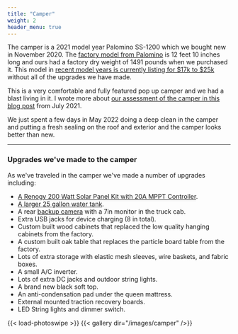 ```yaml
---
title: "Camper"
weight: 2
header_menu: true
---
```


The camper is a 2021 model year Palomino SS-1200 which we bought new in November 2020. The [factory model from Palomino](https://palominorv.com/truck-campers/backpack-truck-camper/SS-1200/2606) is 12 feet 10 inches long and ours had a factory dry weight of 1491 pounds when we purchased it. This model in [recent model years is currently listing for $17k to $25k](https://www.rvtrader.com/2020-Any-Palomino-Backpack-Edition-Ss-1200-Truck-Camper/rvs-for-sale?type=Truck%20Camper%7C198074&make=Palomino%7C2289282&model=BACKPACK%20EDITION%7C764956346&trim=SS-1200%7C38001&year=2020%3A%2A&sort=year%3Adesc&page=1) without all of the upgrades we have made.

This is a very comfortable and fully featured pop up camper and we had a blast living in it. I wrote more about [our assessment of the camper in this blog post](https://www.truckcamperadventure.com/review-of-the-palomino-ss-1200-pop-up-truck-camper/) from July 2021.

We just spent a few days in May 2022 doing a deep clean in the camper and putting a fresh sealing on the roof and exterior and the camper looks better than new.

---

### Upgrades we've made to the camper

As we've traveled in the camper we've made a number of upgrades including:

- [A Renogy 200 Watt Solar Panel Kit with 20A MPPT Controller](https://www.amazon.com/gp/product/B06VYJ8JXH/ref=ppx_yo_dt_b_search_asin_title?ie=UTF8&psc=1).
- [A larger 25 gallon water tank](https://www.amazon.com/gp/product/B07KYT5B7W/ref=ppx_yo_dt_b_search_asin_title?ie=UTF8&psc=1).
- A rear [backup camera](https://www.amazon.com/gp/product/B075RZL2NG/ref=ppx_od_dt_b_asin_title_s01?ie=UTF8&psc=1) with a 7in monitor in the truck cab.
- Extra USB jacks for device charging (8 in total).
- Custom built wood cabinets that replaced the low quality hanging cabinets from the factory.
- A custom built oak table that replaces the particle board table from the factory.
- Lots of extra storage with elastic mesh sleeves, wire baskets, and fabric boxes.
- A small A/C inverter.
- Lots of extra DC jacks and outdoor string lights.
- A brand new black soft top.
- An anti-condensation pad under the queen mattress.
- External mounted traction recovery boards.
- LED String lights and dimmer switch.

{{< load-photoswipe >}}
{{< gallery dir="/images/camper" />}}
